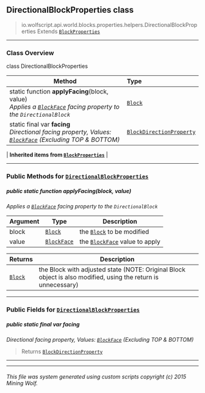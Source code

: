 ## DirectionalBlockProperties __class__

>io.wolfscript.api.world.blocks.properties.helpers.DirectionalBlockProperties
>Extends [`BlockProperties`](BlockProperties.md)

---

### Class Overview

class DirectionalBlockProperties

Method | Type   
--- | :--- 
static function __applyFacing__(block, value) <br> _Applies a [`BlockFace`](../../BlockFace.md) facing property to the `DirectionalBlock`_ | [`Block`](../../Block.md)
static final var __facing__ <br> _Directional facing property, Values: [`BlockFace`](../../BlockFace.md) (Excluding TOP & BOTTOM)_ | [`BlockDirectionProperty`](../BlockDirectionProperty.md)
 |
__Inherited items from [`BlockProperties`](BlockProperties.md)__ |





---


### Public Methods for [`DirectionalBlockProperties`](DirectionalBlockProperties.md)

##### <a id='applyfacing'></a>public static function __applyFacing__(block, value)

_Applies a [`BlockFace`](../../BlockFace.md) facing property to the `DirectionalBlock`_

Argument | Type | Description  
--- | --- | --- 
block | [`Block`](../../Block.md) | the [`Block`](../../Block.md) to be modified
value | [`BlockFace`](../../BlockFace.md) | the [`BlockFace`](../../BlockFace.md) value to apply

Returns | Description
--- | --- 
[`Block`](../../Block.md) | the Block with adjusted state (NOTE: Original Block object is also modified, using the return is unnecessary)


---

### Public Fields for [`DirectionalBlockProperties`](DirectionalBlockProperties.md)

##### <a id='facing'></a>public static final var __facing__

_Directional facing property, Values: [`BlockFace`](../../BlockFace.md) (Excluding TOP & BOTTOM)_

>Returns
>  [`BlockDirectionProperty`](../BlockDirectionProperty.md)

---


---


###### This file was system generated using custom scripts copyright (c) 2015 Mining Wolf.
	

